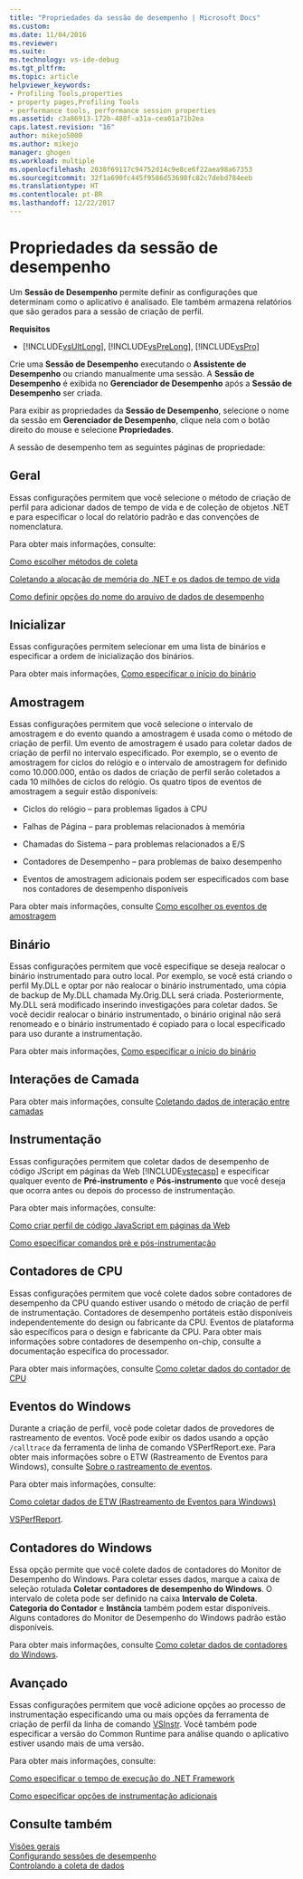 ```yaml
---
title: "Propriedades da sessão de desempenho | Microsoft Docs"
ms.custom: 
ms.date: 11/04/2016
ms.reviewer: 
ms.suite: 
ms.technology: vs-ide-debug
ms.tgt_pltfrm: 
ms.topic: article
helpviewer_keywords:
- Profiling Tools,properties
- property pages,Profiling Tools
- performance tools, performance session properties
ms.assetid: c3a86913-172b-488f-a31a-cea01a71b2ea
caps.latest.revision: "16"
author: mikejo5000
ms.author: mikejo
manager: ghogen
ms.workload: multiple
ms.openlocfilehash: 2038f69117c94752d14c9e8ce6f22aea98a67353
ms.sourcegitcommit: 32f1a690fc445f9586d53698fc82c7debd784eeb
ms.translationtype: HT
ms.contentlocale: pt-BR
ms.lasthandoff: 12/22/2017
---
```

# <a name="performance-session-properties"></a>Propriedades da sessão de desempenho
Um **Sessão de Desempenho** permite definir as configurações que determinam como o aplicativo é analisado. Ele também armazena relatórios que são gerados para a sessão de criação de perfil.  
  
 **Requisitos**  
  
-   [!INCLUDE[vsUltLong](../code-quality/includes/vsultlong_md.md)], [!INCLUDE[vsPreLong](../code-quality/includes/vsprelong_md.md)], [!INCLUDE[vsPro](../code-quality/includes/vspro_md.md)]  
  
 Crie uma **Sessão de Desempenho** executando o **Assistente de Desempenho** ou criando manualmente uma sessão. A **Sessão de Desempenho** é exibida no **Gerenciador de Desempenho** após a **Sessão de Desempenho** ser criada.  
  
 Para exibir as propriedades da **Sessão de Desempenho**, selecione o nome da sessão em **Gerenciador de Desempenho**, clique nela com o botão direito do mouse e selecione **Propriedades**.  
  
 A sessão de desempenho tem as seguintes páginas de propriedade:  
  
## <a name="general"></a>Geral  
 Essas configurações permitem que você selecione o método de criação de perfil para adicionar dados de tempo de vida e de coleção de objetos .NET e para especificar o local do relatório padrão e das convenções de nomenclatura.  
  
 Para obter mais informações, consulte:  
  
 [Como escolher métodos de coleta](../profiling/how-to-choose-collection-methods.md)  
  
 [Coletando a alocação de memória do .NET e os dados de tempo de vida](../profiling/collecting-dotnet-memory-allocation-and-lifetime-data.md)  
  
 [Como definir opções do nome do arquivo de dados de desempenho](../profiling/how-to-set-performance-data-file-name-options.md)  
  
## <a name="launch"></a>Inicializar  
 Essas configurações permitem selecionar em uma lista de binários e especificar a ordem de inicialização dos binários.  
  
 Para obter mais informações, [Como especificar o início do binário](../profiling/how-to-specify-the-binary-to-start.md)  
  
## <a name="sampling"></a>Amostragem  
 Essas configurações permitem que você selecione o intervalo de amostragem e do evento quando a amostragem é usada como o método de criação de perfil. Um evento de amostragem é usado para coletar dados de criação de perfil no intervalo especificado. Por exemplo, se o evento de amostragem for ciclos do relógio e o intervalo de amostragem for definido como 10.000.000, então os dados de criação de perfil serão coletados a cada 10 milhões de ciclos do relógio. Os quatro tipos de eventos de amostragem a seguir estão disponíveis:  
  
-   Ciclos do relógio – para problemas ligados à CPU  
  
-   Falhas de Página – para problemas relacionados à memória  
  
-   Chamadas do Sistema – para problemas relacionados a E/S  
  
-   Contadores de Desempenho – para problemas de baixo desempenho  
  
-   Eventos de amostragem adicionais podem ser especificados com base nos contadores de desempenho disponíveis  
  
 Para obter mais informações, consulte [Como escolher os eventos de amostragem](../profiling/how-to-choose-sampling-events.md)  
  
## <a name="binary"></a>Binário  
 Essas configurações permitem que você especifique se deseja realocar o binário instrumentado para outro local. Por exemplo, se você está criando o perfil My.DLL e optar por não realocar o binário instrumentado, uma cópia de backup de My.DLL chamada My.Orig.DLL será criada. Posteriormente, My.DLL será modificado inserindo investigações para coletar dados. Se você decidir realocar o binário instrumentado, o binário original não será renomeado e o binário instrumentado é copiado para o local especificado para uso durante a instrumentação.  
  
 Para obter mais informações, [Como especificar o início do binário](../profiling/how-to-specify-the-binary-to-start.md)  
  
## <a name="tier-interactions"></a>Interações de Camada  
 Para obter mais informações, consulte [Coletando dados de interação entre camadas](../profiling/collecting-tier-interaction-data.md)  
  
## <a name="instrumentation"></a>Instrumentação  
 Essas configurações permitem que coletar dados de desempenho de código JScript em páginas da Web [!INCLUDE[vstecasp](../code-quality/includes/vstecasp_md.md)] e especificar qualquer evento de **Pré-instrumento** e **Pós-instrumento** que você deseja que ocorra antes ou depois do processo de instrumentação.  
  
 Para obter mais informações, consulte:  
  
 [Como criar perfil de código JavaScript em páginas da Web](../profiling/how-to-profile-javascript-code-in-web-pages.md)  
  
 [Como especificar comandos pré e pós-instrumentação](../profiling/how-to-specify-pre-and-post-instrument-commands.md)  
  
## <a name="cpu-counters"></a>Contadores de CPU  
 Essas configurações permitem que você colete dados sobre contadores de desempenho da CPU quando estiver usando o método de criação de perfil de instrumentação. Contadores de desempenho portáteis estão disponíveis independentemente do design ou fabricante da CPU. Eventos de plataforma são específicos para o design e fabricante da CPU. Para obter mais informações sobre contadores de desempenho on-chip, consulte a documentação específica do processador.  
  
 Para obter mais informações, consulte [Como coletar dados do contador de CPU](../profiling/how-to-collect-cpu-counter-data.md)  
  
## <a name="windows-events"></a>Eventos do Windows  
 Durante a criação de perfil, você pode coletar dados de provedores de rastreamento de eventos. Você pode exibir os dados usando a opção `/calltrace` da ferramenta de linha de comando VSPerfReport.exe. Para obter mais informações sobre o ETW (Rastreamento de Eventos para Windows), consulte [Sobre o rastreamento de eventos](http://go.microsoft.com/fwlink/?linkid=90752).  
  
 Para obter mais informações, consulte:  
  
 [Como coletar dados de ETW (Rastreamento de Eventos para Windows)](../profiling/how-to-collect-event-tracing-for-windows-etw-data.md)  
  
 [VSPerfReport](../profiling/vsperfreport.md).  
  
## <a name="windows-counters"></a>Contadores do Windows  
 Essa opção permite que você colete dados de contadores do Monitor de Desempenho do Windows. Para coletar esses dados, marque a caixa de seleção rotulada **Coletar contadores de desempenho do Windows**. O intervalo de coleta pode ser definido na caixa **Intervalo de Coleta**. **Categoria do Contador** e **Instância** também podem estar disponíveis. Alguns contadores do Monitor de Desempenho do Windows padrão estão disponíveis.  
  
 Para obter mais informações, consulte [Como coletar dados de contadores do Windows](../profiling/how-to-collect-windows-counter-data.md).  
  
## <a name="advanced"></a>Avançado  
 Essas configurações permitem que você adicione opções ao processo de instrumentação especificando uma ou mais opções da ferramenta de criação de perfil da linha de comando [VSInstr](../profiling/vsinstr.md). Você também pode especificar a versão do Common Runtime para análise quando o aplicativo estiver usando mais de uma versão.  
  
 Para obter mais informações, consulte:  
  
 [Como especificar o tempo de execução do .NET Framework](../profiling/how-to-specify-the-dotnet-framework-runtime.md)  
  
 [Como especificar opções de instrumentação adicionais](../profiling/how-to-specify-additional-instrumentation-options.md)  
  
## <a name="see-also"></a>Consulte também  
 [Visões gerais](../profiling/overviews-performance-tools.md)   
 [Configurando sessões de desempenho](../profiling/configuring-performance-sessions.md)   
 [Controlando a coleta de dados](../profiling/controlling-data-collection.md)